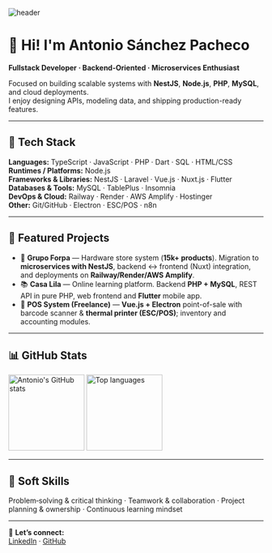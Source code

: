 <!-- ====== Header / Banner ====== -->
<!-- Puedes ajustar los colores con color=0:HEX,100:HEX y la altura con height= -->
![header](https://capsule-render.vercel.app/api?type=waving&height=220&color=0:4F46E5,100:9333EA&text=Antonio%20Sánchez%20Pacheco%20%7C%20PacheCode&fontColor=ffffff&fontSize=36&desc=Fullstack%20Developer%20%7C%20Backend-Oriented%20%7C%20Microservices%20with%20NestJS&descAlignY=70&descAlign=50)

# 👋 Hi! I'm Antonio Sánchez Pacheco
**Fullstack Developer · Backend-Oriented · Microservices Enthusiast**

Focused on building scalable systems with **NestJS**, **Node.js**, **PHP**, **MySQL**, and cloud deployments.  
I enjoy designing APIs, modeling data, and shipping production-ready features.

---

## 🔧 Tech Stack
**Languages:** TypeScript · JavaScript · PHP · Dart · SQL · HTML/CSS  
**Runtimes / Platforms:** Node.js  
**Frameworks & Libraries:** NestJS · Laravel · Vue.js · Nuxt.js · Flutter  
**Databases & Tools:** MySQL · TablePlus · Insomnia  
**DevOps & Cloud:** Railway · Render · AWS Amplify · Hostinger  
**Other:** Git/GitHub · Electron · ESC/POS · n8n

---

## 📌 Featured Projects
- 🛒 **Grupo Forpa** — Hardware store system (**15k+ products**). Migration to **microservices with NestJS**, backend ↔ frontend (Nuxt) integration, and deployments on **Railway/Render/AWS Amplify**.
- 📚 **Casa Lila** — Online learning platform. Backend **PHP + MySQL**, REST API in pure PHP, web frontend and **Flutter** mobile app.
- 🏪 **POS System (Freelance)** — **Vue.js + Electron** point-of-sale with barcode scanner & **thermal printer (ESC/POS)**; inventory and accounting modules.

---

## 📊 GitHub Stats
<!-- Tema minimalista; puedes cambiar theme=tokyonight, radical, transparent, etc. -->
<p align="left">
  <img 
    src="https://github-readme-stats.vercel.app/api?username=Antoni0Pachec0&show_icons=true&theme=tokyonight&hide_border=true&include_all_commits=true&count_private=true&rank_icon=percent&hide=contribs,prs" 
    alt="Antonio's GitHub stats" height="150" />
  <img 
    src="https://github-readme-stats.vercel.app/api/top-langs/?username=Antoni0Pachec0&layout=compact&theme=tokyonight&hide_border=true&langs_count=8&card_width=360" 
    alt="Top languages" height="150" />
</p>

<!-- Si algún día quieres la racha, descomenta: -->
<!--
<img src="https://streak-stats.demolab.com/?user=Antoni0Pachec0&theme=tokyonight&hide_border=true" height="150" />
-->

---

## 🤝 Soft Skills
Problem‑solving & critical thinking · Teamwork & collaboration · Project planning & ownership · Continuous learning mindset

---

💬 **Let’s connect:**  
[LinkedIn](https://www.linkedin.com/in/antonio-s%C3%A1nchez-pacheco-8134192aa) · [GitHub](https://github.com/Antoni0Pachec0)
